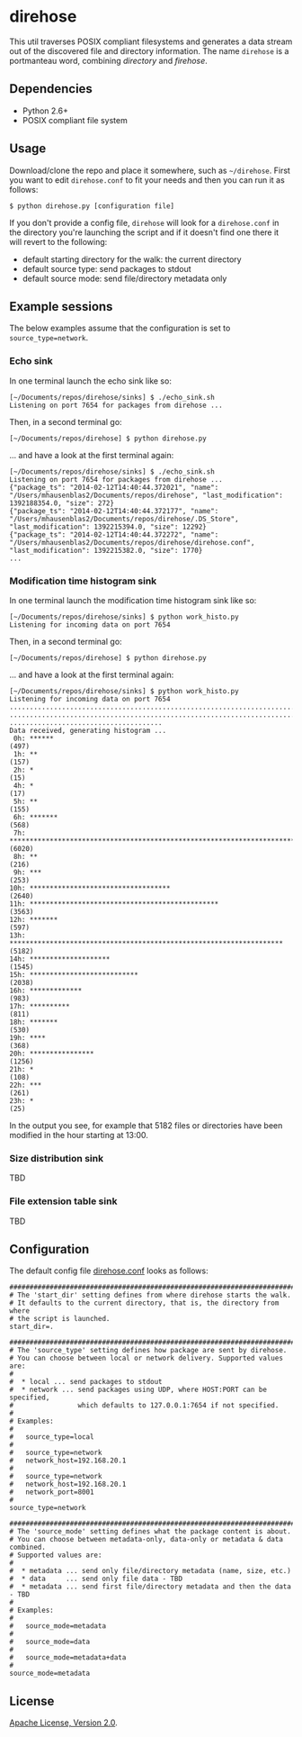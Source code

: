 # direhose

This util traverses POSIX compliant filesystems and generates a data stream 
out of the discovered file and directory information. The name `direhose` is a 
portmanteau word, combining *directory* and *firehose*.

## Dependencies

* Python 2.6+
* POSIX compliant file system

## Usage

Download/clone the repo and place it somewhere, such as `~/direhose`. First you
want to edit `direhose.conf` to fit your needs and then you can run it as follows:

    $ python direhose.py [configuration file]

If you don't provide a config file, `direhose` will look for a `direhose.conf`
in the directory you're launching the script and if it doesn't find one there
it will revert to the following:

* default starting directory for the walk: the current directory
* default source type: send packages to stdout
* default source mode: send file/directory metadata only

## Example sessions

The below examples assume that the configuration is set to `source_type=network`.

### Echo sink

In one terminal launch the echo sink like so:

    [~/Documents/repos/direhose/sinks] $ ./echo_sink.sh
    Listening on port 7654 for packages from direhose ...

Then, in a second terminal go:
      
    [~/Documents/repos/direhose] $ python direhose.py      

... and have a look at the first terminal again:

    [~/Documents/repos/direhose/sinks] $ ./echo_sink.sh
    Listening on port 7654 for packages from direhose ...
    {"package_ts": "2014-02-12T14:40:44.372021", "name": "/Users/mhausenblas2/Documents/repos/direhose", "last_modification": 1392188354.0, "size": 272}
    {"package_ts": "2014-02-12T14:40:44.372177", "name": "/Users/mhausenblas2/Documents/repos/direhose/.DS_Store", "last_modification": 1392215394.0, "size": 12292}
    {"package_ts": "2014-02-12T14:40:44.372272", "name": "/Users/mhausenblas2/Documents/repos/direhose/direhose.conf", "last_modification": 1392215382.0, "size": 1770}
    ...

### Modification time histogram sink

In one terminal launch the modification time histogram sink like so:

    [~/Documents/repos/direhose/sinks] $ python work_histo.py
    Listening for incoming data on port 7654
      
Then, in a second terminal go:
      
    [~/Documents/repos/direhose] $ python direhose.py      

... and have a look at the first terminal again:

    [~/Documents/repos/direhose/sinks] $ python work_histo.py
    Listening for incoming data on port 7654
    ............................................................................
    ............................................................................
    ......................................
    Data received, generating histogram ...
     0h: ******                                                                           (497)
     1h: **                                                                               (157)
     2h: *                                                                                (15)
     4h: *                                                                                (17)
     5h: **                                                                               (155)
     6h: *******                                                                          (568)
     7h: ******************************************************************************** (6020)
     8h: **                                                                               (216)
     9h: ***                                                                              (253)
    10h: ***********************************                                              (2640)
    11h: ***********************************************                                  (3563)
    12h: *******                                                                          (597)
    13h: ********************************************************************             (5182)
    14h: ********************                                                             (1545)
    15h: ***************************                                                      (2038)
    16h: *************                                                                    (983)
    17h: **********                                                                       (811)
    18h: *******                                                                          (530)
    19h: ****                                                                             (368)
    20h: ****************                                                                 (1256)
    21h: *                                                                                (108)
    22h: ***                                                                              (261)
    23h: *                                                                                (25)

In the output you see, for example that 5182 files or directories have been
modified in the hour starting at 13:00.

### Size distribution sink

TBD

### File extension table sink

TBD

## Configuration

The default config file [direhose.conf](direhose.conf) looks as follows:

    ############################################################################
    # The 'start_dir' setting defines from where direhose starts the walk.
    # It defaults to the current directory, that is, the directory from where
    # the script is launched.
    start_dir=.

    ############################################################################
    # The 'source_type' setting defines how package are sent by direhose.
    # You can choose between local or network delivery. Supported values are:
    #
    #  * local ... send packages to stdout
    #  * network ... send packages using UDP, where HOST:PORT can be specified,
    #                which defaults to 127.0.0.1:7654 if not specified.
    #
    # Examples:
    #
    #   source_type=local
    #
    #   source_type=network
    #   network_host=192.168.20.1
    #
    #   source_type=network
    #   network_host=192.168.20.1
    #   network_port=8001
    #
    source_type=network

    ############################################################################
    # The 'source_mode' setting defines what the package content is about.
    # You can choose between metadata-only, data-only or metadata & data combined. 
    # Supported values are:
    #
    #  * metadata ... send only file/directory metadata (name, size, etc.)
    #  * data     ... send only file data - TBD
    #  * metadata ... send first file/directory metadata and then the data - TBD
    #
    # Examples:
    #
    #   source_mode=metadata
    #
    #   source_mode=data
    #
    #   source_mode=metadata+data
    #
    source_mode=metadata


## License

[Apache License, Version 2.0](http://www.apache.org/licenses/LICENSE-2.0.html).
